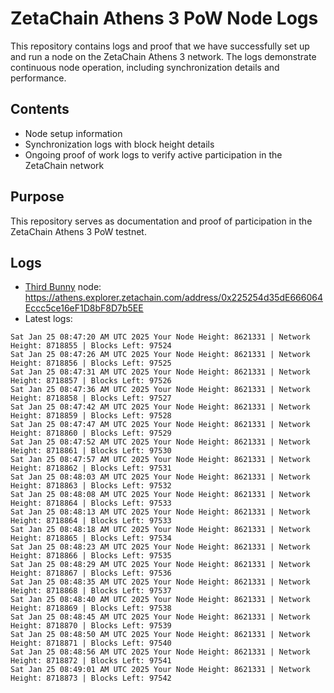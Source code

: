 # ZetaChain Athens 3 PoW Node Logs
This repository contains logs and proof that we have successfully set up and run a node on the ZetaChain Athens 3 network. The logs demonstrate continuous node operation, including synchronization details and performance.

## Contents
- Node setup information
- Synchronization logs with block height details
- Ongoing proof of work logs to verify active participation in the ZetaChain network

## Purpose
This repository serves as documentation and proof of participation in the ZetaChain Athens 3 PoW testnet.

## Logs

- [Third Bunny](https://thirdbunny.xyz/) node: https://athens.explorer.zetachain.com/address/0x225254d35dE666064Eccc5ce16eF1D8bF8D7b5EE
- Latest logs:
```
Sat Jan 25 08:47:20 AM UTC 2025 Your Node Height: 8621331 | Network Height: 8718855 | Blocks Left: 97524
Sat Jan 25 08:47:26 AM UTC 2025 Your Node Height: 8621331 | Network Height: 8718856 | Blocks Left: 97525
Sat Jan 25 08:47:31 AM UTC 2025 Your Node Height: 8621331 | Network Height: 8718857 | Blocks Left: 97526
Sat Jan 25 08:47:36 AM UTC 2025 Your Node Height: 8621331 | Network Height: 8718858 | Blocks Left: 97527
Sat Jan 25 08:47:42 AM UTC 2025 Your Node Height: 8621331 | Network Height: 8718859 | Blocks Left: 97528
Sat Jan 25 08:47:47 AM UTC 2025 Your Node Height: 8621331 | Network Height: 8718860 | Blocks Left: 97529
Sat Jan 25 08:47:52 AM UTC 2025 Your Node Height: 8621331 | Network Height: 8718861 | Blocks Left: 97530
Sat Jan 25 08:47:57 AM UTC 2025 Your Node Height: 8621331 | Network Height: 8718862 | Blocks Left: 97531
Sat Jan 25 08:48:03 AM UTC 2025 Your Node Height: 8621331 | Network Height: 8718863 | Blocks Left: 97532
Sat Jan 25 08:48:08 AM UTC 2025 Your Node Height: 8621331 | Network Height: 8718864 | Blocks Left: 97533
Sat Jan 25 08:48:13 AM UTC 2025 Your Node Height: 8621331 | Network Height: 8718864 | Blocks Left: 97533
Sat Jan 25 08:48:18 AM UTC 2025 Your Node Height: 8621331 | Network Height: 8718865 | Blocks Left: 97534
Sat Jan 25 08:48:23 AM UTC 2025 Your Node Height: 8621331 | Network Height: 8718866 | Blocks Left: 97535
Sat Jan 25 08:48:29 AM UTC 2025 Your Node Height: 8621331 | Network Height: 8718867 | Blocks Left: 97536
Sat Jan 25 08:48:35 AM UTC 2025 Your Node Height: 8621331 | Network Height: 8718868 | Blocks Left: 97537
Sat Jan 25 08:48:40 AM UTC 2025 Your Node Height: 8621331 | Network Height: 8718869 | Blocks Left: 97538
Sat Jan 25 08:48:45 AM UTC 2025 Your Node Height: 8621331 | Network Height: 8718870 | Blocks Left: 97539
Sat Jan 25 08:48:50 AM UTC 2025 Your Node Height: 8621331 | Network Height: 8718871 | Blocks Left: 97540
Sat Jan 25 08:48:56 AM UTC 2025 Your Node Height: 8621331 | Network Height: 8718872 | Blocks Left: 97541
Sat Jan 25 08:49:01 AM UTC 2025 Your Node Height: 8621331 | Network Height: 8718873 | Blocks Left: 97542
```
